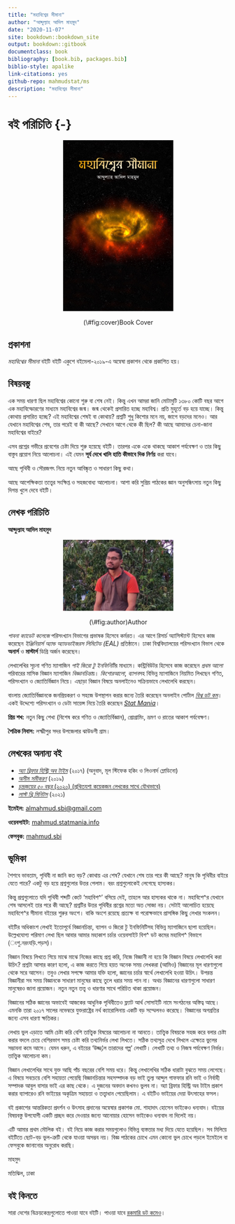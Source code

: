 ```yaml
--- 
title: "মহাবিশ্বের সীমানা"
author: "আব্দুল্যাহ আদিল মাহমুদ"
date: "2020-11-07"
site: bookdown::bookdown_site
output: bookdown::gitbook
documentclass: book
bibliography: [book.bib, packages.bib]
biblio-style: apalike
link-citations: yes
github-repo: mahmudstat/ms
description: "মহাবিশ্বের সীমানা"
---
```


# বই পরিচিতি {-}

<div class="figure" style="text-align: center">
<img src="mohabishwer_simana_cover.jpg" alt="Book Cover" width="50%" />
<p class="caption">(\#fig:cover)Book Cover</p>
</div>

## প্রকাশনা 

*মহাবিশ্বের সীমানা* বইটি বইটি একুশে বইমেলা-২০১৯-এ অন্বেষা প্রকাশন থেকে প্রকাশিত হয়। 

## বিষয়বস্তু 

এক সময় ধারণা ছিল মহাবিশ্বের কোনো শুরু বা শেষ নেই। কিন্তু এখন আমরা জানি মোটামুটি ১৩৮০ কোটি বছর আগে এক মহাবিস্ফোরণের মাধ্যমে মহাবিশ্বের জন্ম। জন্ম থেকেই প্রসারিত হচ্ছে মহাবিশ্ব। প্রতি মুহূর্তে বড় হয়ে যাচ্ছে। কিন্তু কোথায় প্রসারিত হচ্ছে? এই মহাবিশ্বের শেষই বা কোথায়? প্রশ্নটি শুধু কিশোর মনে নয়, জাগে বড়দের মনেও। আর যেখানে মহাবিশ্বের শেষ, তার পরেই বা কী আছে? সেখানে আগে থেকে কী ছিল? কী আছে আমাদের চেনা-জানা মহাবিশ্বের বাইরে? 

এসব প্রশ্নের গভীরে প্রবেশের চেষ্টা দিয়ে শুরু হয়েছে বইটি। তারপর একে একে থাকছে আকাশ পর্যবেক্ষণ ও তার কিছু বাস্তুব প্রয়োগ নিয়ে আলোচনা। এই যেমন **সূর্য দেখে খালি হাতি কীভাবে দিক নির্ণয়** করা যাবে। 

আছে পৃথিবী ও সৌরজগৎ নিয়ে নতুন আবিষ্কৃত ও সাধারণ কিছু কথা। 

আছে আপেক্ষিকতা তত্ত্বের সংক্ষিপ্ত ও সহজবোধ্য আলোচনা। আশা করি সুপ্রিয় পাঠকের জ্ঞান অনুসন্ধিৎসায় নতুন কিছু দিগন্ত খুলে দেবে বইটি। 

## লেখক পরিচিতি

**আব্দুল্যাহ আদিল মাহমুদ** 

<div class="figure" style="text-align: center">
<img src="mahmud.jpg" alt="Author" width="50%" />
<p class="caption">(\#fig:author)Author</p>
</div>

*পাবনা ক্যাডেট কলেজে* পরিসংখ্যান বিভাগের প্রভাষক হিসেবে কর্মরত। এর আগে রিসার্চ অ্যাসিস্ট্যান্ট হিসেবে কাজ করেছেন *ইঞ্জিনিয়ার্স অ্যান্ড অ্যাডভাইজরস লিমিটেড (EAL)* প্রতিষ্ঠানে।  ঢাকা বিশ্ববিদ্যালয়ের পরিসংখ্যান বিভাগ থেকে **অনার্স** ও **মাস্টার্স** ডিগ্রি অর্জন করেছেন। 

লেখালেখির সূচনা গণিত ম্যাগাজিন *পাই জিরো টু ইনফিনিটি*র মাধ্যমে। কন্ট্রিবিউটর হিসেবে কাজ করেছেন *প্রথম আলো* পরিবারের মাসিক বিজ্ঞান ম্যাগাজিন *বিজ্ঞানচিন্তা*য়। *কিশোরআলো*, *ব্যাপন*সহ বিভিন্ন ম্যাগাজিনে নিয়মিত লিখছেন গণিত, পরিসংখ্যান ও জ্যোতির্বিজ্ঞান নিয়ে। এছাড়া বিজ্ঞান বিষয়ে অনলাইনেও সক্রিয়ভাবে লেখালেখি করছেন। 

বাংলায় জ্যোতির্বিজ্ঞানকে জনপ্রিয়করণ ও সহজে উপস্থাপন করার জন্যে তৈরি করেছেন অনলাইন পোর্টাল [*বিশ্ব ডট কম*](https://sky.bishwo.com)।  একই উদ্দেশ্যে পরিসংখ্যান ও ডেটা সায়েন্স নিয়ে তৈরি করেছেন [*Stat Mania*](https://www.statmania.info)।

**প্রিয় শখ:** নতুন কিছু শেখা (বিশেষ করে গণিত ও জ্যোতির্বিজ্ঞান), প্রোগ্রামিং, ভ্রমণ ও রাতের আকাশ পর্যবেক্ষণ। 

**পৈত্রিক নিবাস:** লক্ষ্মীপুর সদর উপজেলার ঝাউডগী গ্রাম।

## লেখকের অনান্য বই

- *[অ্যা ব্রিফার হিস্ট্রি অব টাইম](https://www.rokomari.com/book/author/47631)* (২০১৭) (অনুবাদ, মূল স্টিফেক হকিং ও লিওনার্দ ম্লোডিনো)
- *[অসীম সমীকরণ](https://www.rokomari.com/book/author/47631)* (২০১৯) 
- [*চন্দ্রজয়ের ৫০ বছর* (২০২০) (প্রথিতযশা কয়েকজন লেখকের সাথে যৌথভাবে)](https://www.rokomari.com/book/194398/chandrojoyer-50-bochor)
- *[লাস্ট থ্রি মিনিটস](https://l3m.bishwo.com)* (২০২১) 


**ইমেইল:** almahmud.sbi@gmail.com

**ওয়েবসাইট:** [mahmud.statmania.info](https://mahmud.statmania.info)

**ফেসবুক:** [mahmud.sbi](https://fb.com/mahmud.sbi)

## ভূমিকা

শৈশবে ভাবতাম, পৃথিবী না জানি কত বড়? কোথায় এর শেষ? যেখানে শেষ তার পরে কী আছে? মানুষ কি পৃথিবীর বাইরে যেতে পারে? একটু বড় হয়ে প্রশ্নগুলোর উত্তর পেলাম। বরং প্রশ্নগুলোকেই লেগেছে হাস্যকর। 

কিন্তু প্রশ্নগুলোতে যদি পৃথিবী শব্দটি কেটে ‘মহাবিশ^’ বসিয়ে দেই, তাহলে আর হাস্যকর থাকে না। মহাবিশে^র যেখানে শেষ আসলেই তার পরে কী আছে? প্রশ্নটির উত্তর পৃথিবীর প্রশ্নের মতো অত সোজা নয়। সেটাই আলোচিত হয়েছে মহাবিশে^র সীমানা বইয়ের শুরুর অংশে। বাকি অংশে রয়েছে প্রত্যক্ষ বা পরোক্ষভাবে প্রাসঙ্গিক কিছু লেখার সংকলন। 

বইটির অধিকাংশ লেখাই ইতোপূর্বে বিজ্ঞানচিন্তা, ব্যাপন ও জিরো টু ইনফিনিটিসহ বিভিন্ন ম্যাগাজিনে ছাপা হয়েছিল। উল্লেখযোগ্য পরিমাণ লেখা ছিল আবার আমার মহাকাশ চর্চার ওয়েবসাইট বিশ^ ডট কমের মহাবিশ^ বিভাগে (ংশু.নরংযড়ি.পড়স)। 

বিজ্ঞান বিষয়ে লিখতে গিয়ে মাঝে মাঝে নিজের কাছে প্রশ্ন করি, নিজে বিজ্ঞানী না হয়ে কি বিজ্ঞান বিষয়ে লেখালেখি করা উচিৎ? প্রশ্নটা আসার কারণ হলো, এ কাজ করতে গিয়ে হয়ত অনেক সময় লেখকরা (আমিও) বিজ্ঞানের মূল ধারণাগুলো থেকে সরে আসেন। তবুও লেখার সপক্ষে আমার যক্তি হলো, জ্ঞানের চর্চার স্বার্থে লেখালেখি হওয়া উচিৎ। উপরন্ত বিজ্ঞানীরা সব সময় বিজ্ঞানকে সাধারণ মানুষের কাছে তুলে ধরার সময় পান না। অথচ বিজ্ঞানের ধারণাগুলো সাধারণ মানুষেরও জানা প্রয়োজন। নতুন নতুন তত্ত্ব ও  ধারণার সাথে পরিচিত থাকা প্রয়োজন। 

বিজ্ঞানের সঠিক জ্ঞানের অভাবেই আজকের আধুনিক পৃথিবীতেও ফ্ল্যাট আর্থ সোসাইটি নামে সংগঠনের অস্তিত্ব আছে। এমনকি তারা ২০১৭ সালের নভেম্বরে যুক্তরাষ্ট্রের নর্থ ক্যারোলিনায় একটি বড় সম্মেলনও করেছে। বিজ্ঞানের অগগ্রতির জন্যে এসব ধারণা ক্ষতিকর। 

  লেখায় ভুল এড়াতে আমি চেষ্টা করি বেশি তাত্ত্বিক বিষয়ের আলোচনা না আনতে। তাত্ত্বিক বিষয়কে সহজ করে বলার চেষ্টা করার বদলে চেয়ে বেশিরভাগ সময় চেষ্টা করি তথ্যনির্ভর লেখা লিখতে। সঠিক তথ্যসূত্র দেখে লিখলে এক্ষেত্রে ভুলের সম্ভাবনা কমে আসে। যেমন ধরুন, এ বইয়ের ‘উজ্জ্¦ল তারাদের গল্প’ লেখাটি। লেখাটি তথ্য ও নিজস্ব পর্যবেক্ষণ নির্ভর। তাত্ত্বিক আলোচনা কম। 

বিজ্ঞান লেখালেখির সাথে যুক্ত আছি পাঁচ বছরের বেশি সময় ধরে। কিন্তু লেখালেখির সঠিক ধারাটা বুঝতে সময় লেগেছে। এ বিষয়ে সবচেয়ে বেশি সহায়তা পেয়েছি বিজ্ঞানচিন্তার সহসম্পাদক বড় ভাই তুল্য আব্দুল গাফফার রনি ভাই ও নির্বাহী সম্পাদক আবুল বাসার ভাই এর কাছ থেকে। এ দুজনের অবদান কখনও ভুলব না। অ্যা ব্রিফার হিস্ট্রি অব টাইম প্রকাশ করার ব্যাপারেও রনি ভাইয়ের অকৃত্রিম সহায়তা ও তত্ত্বাধান পেয়েছিলাম। এ বইটিও ভাইয়ের দেয়া উৎসাহের ফসল। 

বই প্রকাশের আন্তরিকতা প্রদর্শন ও উৎসাহ প্রদানের অন্বেষার প্রকাশক মো. শাহাদাৎ হোসেন ভাইকেও ধন্যবাদ। বইয়ের বিষয়বস্তু উপযোগী একটি প্রচ্ছদ করে দেওয়ার জন্যে আনোয়ার হোসেন ভাইকেও ধন্যবাদ না দিলেই নয়। 

এটি আমার প্রথম মৌলিক বই। বই নিয়ে কাজ করার সময়গুলোও বিভিন্ন ব্যস্ততার মধ্য দিয়ে যেতে হয়েছিল। সব মিলিয়ে বইটিতে ছোট-বড় ভুল-ত্রুটি থেকে যাওয়া অসম্ভব নয়। বিজ্ঞ পাঠকের চোখে এমন কোনো ভুল চোখে পড়লে ইমেইলে বা ফেসবুকে জানানোর অনুরোধ করছি। 

মাহমুদ

মতিঝিল, ঢাকা


## বই কিনতে

সারা দেশের বিক্রয়কেন্দ্রগুলোতে পাওয়া যাবে বইটি। পাওয়া যাবে [রকমারি ডট কমেও](https://www.rokomari.com/book/author/47631)। 
